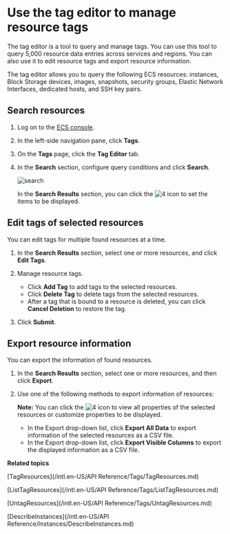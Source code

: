 # Use the tag editor to manage resource tags

The tag editor is a tool to query and manage tags. You can use this tool to query 5,000 resource data entries across services and regions. You can also use it to edit resource tags and export resource information.

The tag editor allows you to query the following ECS resources: instances, Block Storage devices, images, snapshots, security groups, Elastic Network Interfaces, dedicated hosts, and SSH key pairs.

## Search resources

1.  Log on to the [ECS console](https://ecs.console.aliyun.com).

2.  In the left-side navigation pane, click **Tags**.

3.  On the **Tags** page, click the **Tag Editor** tab.

4.  In the **Search** section, configure query conditions and click **Search**.

    ![search](https://static-aliyun-doc.oss-accelerate.aliyuncs.com/assets/img/en-US/1827948951/p133825.png)

    In the **Search Results** section, you can click the ![4](https://static-aliyun-doc.oss-accelerate.aliyuncs.com/assets/img/en-US/1827948951/p94278.png) icon to set the items to be displayed.


## Edit tags of selected resources

You can edit tags for multiple found resources at a time.

1.  In the **Search Results** section, select one or more resources, and click **Edit Tags**.

2.  Manage resource tags.

    -   Click **Add Tag** to add tags to the selected resources.
    -   Click **Delete Tag** to delete tags from the selected resources.
    -   After a tag that is bound to a resource is deleted, you can click **Cancel Deletion** to restore the tag.
3.  Click **Submit**.


## Export resource information

You can export the information of found resources.

1.  In the **Search Results** section, select one or more resources, and then click **Export**.

2.  Use one of the following methods to export information of resources:

    **Note:** You can click the ![4](https://static-aliyun-doc.oss-accelerate.aliyuncs.com/assets/img/en-US/1827948951/p94278.png) icon to view all properties of the selected resources or customize properties to be displayed.

    -   In the Export drop-down list, click **Export All Data** to export information of the selected resources as a CSV file.
    -   In the Export drop-down list, click **Export Visible Columns** to export the displayed information as a CSV file.

**Related topics**  


[TagResources](/intl.en-US/API Reference/Tags/TagResources.md)

[ListTagResources](/intl.en-US/API Reference/Tags/ListTagResources.md)

[UntagResources](/intl.en-US/API Reference/Tags/UntagResources.md)

[DescribeInstances](/intl.en-US/API Reference/Instances/DescribeInstances.md)

